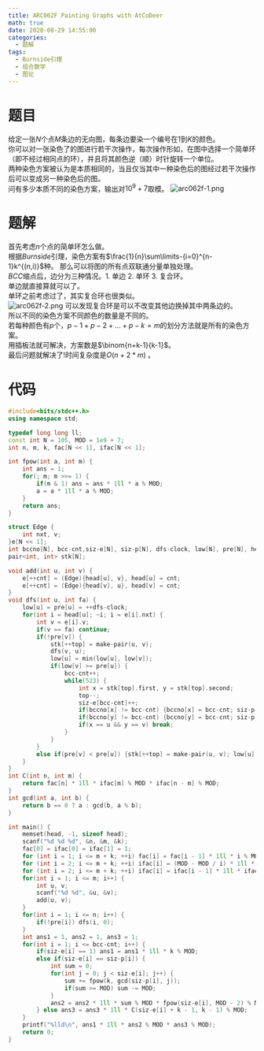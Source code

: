 ```yaml
---
title: ARC062F Painting Graphs with AtCoDeer
math: true
date: 2020-08-29 14:55:00
categories: 
  - 题解
tags: 
  - Burnside引理
  - 组合数学
  - 图论
---
```



# 题目
给定一张$N$个点$M$条边的无向图，每条边要染一个编号在$1$到$K$的颜色。  
你可以对一张染色了的图进行若干次操作，每次操作形如，在图中选择一个简单环（即不经过相同点的环），并且将其颜色逆（顺）时针旋转一个单位。  
两种染色方案被认为是本质相同的，当且仅当其中一种染色后的图经过若干次操作后可以变成另一种染色后的图。  
问有多少本质不同的染色方案，输出对$10^9+7$取模。
![arc062f-1.png][1]

<!--more-->

# 题解
首先考虑$n$个点的简单环怎么做。  
根据$Burnside$引理，染色方案有$\frac{1}{n}\sum\limits-{i=0}^{n-1}k^{(n,i)}$种。
那么可以将图的所有点双联通分量单独处理。  
$BCC$缩点后，边分为三种情况。1. 单边  2. 单环  3. 复合环。  
单边就直接算就可以了。  
单环之前考虑过了，其实复合环也很类似。  
![arc062f-2.png][2]
可以发现复合环是可以不改变其他边换掉其中两条边的。  
所以不同的染色方案不同颜色的数量是不同的。  
若每种颜色有$p$个$，p-1+p-2+...+p-k=m$的划分方法就是所有的染色方案。  
用插板法就可解决，方案数是$\binom{n+k-1}{k-1}$。  
最后问题就解决了!时间复杂度是$O(n+2* m)$ 。

# 代码
```cpp
#include<bits/stdc++.h>
using namespace std;

typedef long long ll;
const int N = 105, MOD = 1e9 + 7;
int n, m, k, fac[N << 1], ifac[N << 1];

int fpow(int a, int m) {
	int ans = 1;
	for(; m; m >>= 1) {
		if(m & 1) ans = ans * 1ll * a % MOD;
		a = a * 1ll * a % MOD;
	}
	return ans;
}

struct Edge {
	int nxt, v;
}e[N << 1];
int bccno[N], bcc-cnt,siz-e[N], siz-p[N], dfs-clock, low[N], pre[N], head[N], cnt, top;
pair<int, int> stk[N];

void add(int u, int v) {
	e[++cnt] = (Edge){head[u], v}, head[u] = cnt;
	e[++cnt] = (Edge){head[v], u}, head[v] = cnt;
}
void dfs(int u, int fa) {
    low[u] = pre[u] = ++dfs-clock;
    for(int i = head[u]; ~i; i = e[i].nxt) {
    	int v = e[i].v;
    	if(v == fa) continue;
    	if(!pre[v]) {
    		stk[++top] = make-pair(u, v);
    		dfs(v, u);
    		low[u] = min(low[u], low[v]);
    		if(low[v] >= pre[u]) {
    			bcc-cnt++;
    			while(523) {
                    int x = stk[top].first, y = stk[top].second;
    			    top--;
    			    siz-e[bcc-cnt]++;
    			    if(bccno[x] != bcc-cnt) {bccno[x] = bcc-cnt; siz-p[bcc-cnt]++;}
    			    if(bccno[y] != bcc-cnt) {bccno[y] = bcc-cnt; siz-p[bcc-cnt]++;}
    			    if(x == u && y == v) break;
    			}
    		}
    	}
    	else if(pre[v] < pre[u]) {stk[++top] = make-pair(u, v); low[u] = min(low[u], pre[v]);}
    }
}
int C(int n, int m) {
	return fac[n] * 1ll * ifac[m] % MOD * ifac[n - m] % MOD;
}
int gcd(int a, int b) {
	return b == 0 ? a : gcd(b, a % b);
}

int main() {
    memset(head, -1, sizeof head);
    scanf("%d %d %d", &n, &m, &k);
    fac[0] = ifac[0] = ifac[1] = 1;
    for (int i = 1; i <= m + k; ++i) fac[i] = fac[i - 1] * 1ll * i % MOD;
    for (int i = 2; i <= m + k; ++i) ifac[i] = (MOD - MOD / i) * 1ll * ifac[MOD % i] % MOD;
    for (int i = 2; i <= m + k; ++i) ifac[i] = ifac[i - 1] * 1ll * ifac[i] % MOD;
    for(int i = 1; i <= m; i++) {
    	int u, v;
    	scanf("%d %d", &u, &v);
    	add(u, v);
    }
    for(int i = 1; i <= n; i++) {
    	if(!pre[i]) dfs(i, 0);
    }
    int ans1 = 1, ans2 = 1, ans3 = 1;
    for(int i = 1; i <= bcc-cnt; i++) {
    	if(siz-e[i] == 1) ans1 = ans1 * 1ll * k % MOD;
    	else if(siz-e[i] == siz-p[i]) {
            int sum = 0;
            for(int j = 0; j < siz-e[i]; j++) {
                sum += fpow(k, gcd(siz-p[i], j));
                if(sum >= MOD) sum -= MOD;
            }
            ans2 = ans2 * 1ll * sum % MOD * fpow(siz-e[i], MOD - 2) % MOD; 
    	} else ans3 = ans3 * 1ll * C(siz-e[i] + k - 1, k - 1) % MOD;
    }
    printf("%lld\n", ans1 * 1ll * ans2 % MOD * ans3 % MOD);
    return 0;
}
```


  [1]: https://widsnoy.top/usr/uploads/2020/08/1491481430.png
  [2]: https://widsnoy.top/usr/uploads/2020/08/1048616197.png